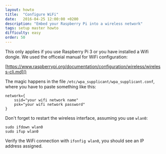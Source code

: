 ```yaml
---
layout: howto
title:  "Configure WiFi"
date:   2016-04-25 12:00:00 +0200
description: "Embed your Raspberry Pi into a wireless network"
tags: setup master howto
difficulty: easy
order: 50
---
```



This only applies if you use Raspberry Pi 3 or you have installed a Wifi dongle.
We used the officeial manual for WiFi configuration:

[https://www.raspberrypi.org/documentation/configuration/wireless/wireless-cli.md]()

The magic happens in the file `/etc/wpa_supplicant/wpa_supplicant.conf`, where you have to paste something like this:

```shell
network={
    ssid="your wifi network name"
    psk="your wifi network password"
}
```

Don't forget to restart the wireless interface, assuming you use `wlan0`:

```shell
sudo ifdown wlan0
sudo ifup wlan0
```

Verify the WiFi connection with `ifonfig wlan0`, you should see an IP address assigned.

